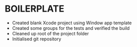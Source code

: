# BOILERPLATE

* Created blank Xcode project using Window app template
* Created some groups for the tests and verified the build
* Cleaned up root of the project folder
* Initialised git repository 

